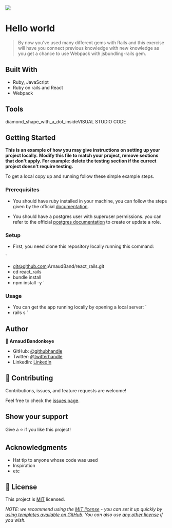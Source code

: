 ![](https://img.shields.io/badge/Microverse-blueviolet)

# Hello world

> By now you've used many different gems with Rails and this exercise will have you connect previous knowledge with new knowledge as you get a chance to use Webpack with jsbundling-rails gem.


## Built With

- Ruby, JavaScript
- Ruby on rails and React
- Webpack

## Tools

diamond_shape_with_a_dot_insideVISUAL STUDIO CODE


## Getting Started

**This is an example of how you may give instructions on setting up your project locally.**
**Modify this file to match your project, remove sections that don't apply. For example: delete the testing section if the currect project doesn't require testing.**


To get a local copy up and running follow these simple example steps.

### Prerequisites

- You should have ruby installed in your machine, you can follow the steps given by the official [documentation](https://www.ruby-lang.org/en/documentation/installation/).

- You should have a postgres user with superuser permissions. you can refer to the official [postgres documentation](https://www.postgresql.org/docs/) to create or update a role.

### Setup

- First, you need clone this repository locally running this command:

`
- git@github.com:ArnaudBand/react_rails.git
- cd react_rails
- bundle install
- npm install -y
`

### Usage

- You can get the app running locally by opening a local server:
`
- rails s
`


## Author

👤 **Arnaud Bandonkeye**

- GitHub: [@githubhandle](https://github.com/ArnaudBand)
- Twitter: [@twitterhandle](https://twitter.com/@ba104781)
- LinkedIn: [LinkedIn](https://linkedin.com/in/ArnaudBandonkeye)

## 🤝 Contributing

Contributions, issues, and feature requests are welcome!

Feel free to check the [issues page](../../issues/).

## Show your support

Give a ⭐️ if you like this project!

## Acknowledgments

- Hat tip to anyone whose code was used
- Inspiration
- etc

## 📝 License

This project is [MIT](./LICENSE) licensed.

_NOTE: we recommend using the [MIT license](https://choosealicense.com/licenses/mit/) - you can set it up quickly by [using templates available on GitHub](https://docs.github.com/en/communities/setting-up-your-project-for-healthy-contributions/adding-a-license-to-a-repository). You can also use [any other license](https://choosealicense.com/licenses/) if you wish._
